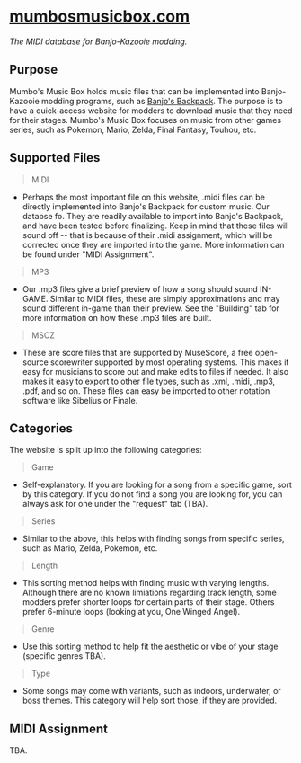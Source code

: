 # [mumbosmusicbox.com](mumbosmusicbox.com)
_The MIDI database for Banjo-Kazooie modding._

## Purpose

Mumbo's Music Box holds music files that can be implemented into Banjo-Kazooie modding programs, such as [Banjo's Backpack](https://github.com/banjobackpack/Banjo-s-Backpack). The purpose is to have a quick-access website for modders to download music that they need for their stages. Mumbo's Music Box focuses on music from other games series, such as Pokemon, Mario, Zelda, Final Fantasy, Touhou, etc.
## Supported Files

> MIDI
* Perhaps the most important file on this website, .midi files can be directly implemented into Banjo's Backpack for custom music. Our databse fo. They are readily available to import into Banjo's Backpack, and have been tested before finalizing.
Keep in mind that these files will sound off -- that is because of their .midi assignment, which will be corrected once they are imported into the game. More information can be found under "MIDI Assignment".

> MP3
* Our .mp3 files give a brief preview of how a song should sound IN-GAME. Similar to MIDI files, these are simply approximations and may sound different in-game than their preview. See the "Building" tab for more information on how these .mp3 files are built.

> MSCZ
* These are score files that are supported by MuseScore, a free open-source scorewriter supported by most operating systems. This makes it easy for musicians to score out and make edits to files if needed. It also makes it easy to export to other file types, such as .xml, .midi, .mp3, .pdf, and so on. These files can easy be imported to other notation software like Sibelius or Finale.

## Categories
The website is split up into the following categories:
> Game
* Self-explanatory. If you are looking for a song from a specific game, sort by this category. If you do not find a song you are looking for, you can always ask for one under the "request" tab (TBA).

> Series
* Similar to the above, this helps with finding songs from specific series, such as Mario, Zelda, Pokemon, etc.

> Length
* This sorting method helps with finding music with varying lengths. Although there are no known limiations regarding track length, some modders prefer shorter loops for certain parts of their stage. Others prefer 6-minute loops (looking at you, One Winged Angel).

> Genre
* Use this sorting method to help fit the aesthetic or vibe of your stage (specific genres TBA).

> Type
* Some songs may come with variants, such as indoors, underwater, or boss themes. This category will help sort those, if they are provided. 

## MIDI Assignment
TBA.
